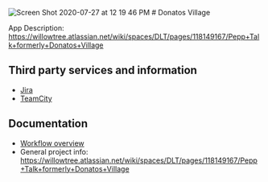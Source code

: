 
![Screen Shot 2020-07-27 at 12 19 46 PM](https://user-images.githubusercontent.com/4071809/88566734-6e779a00-d004-11ea-8709-4189df8b7439.png) # Donatos Village

App Description: https://willowtree.atlassian.net/wiki/spaces/DLT/pages/118149167/Pepp+Talk+formerly+Donatos+Village


## Third party services and information

* [Jira](https://jira.willowtreeapps.com/projects/DV/issues)
* [TeamCity](https://builds.willowtreeapps.com/admin/editProject.html?projectId=PineBranch_LiveTeam_DonatosVillage_DonatosVillageIOS)

## Documentation

* [Workflow overview](./docs/workflow_overview.md)
* General project info: https://willowtree.atlassian.net/wiki/spaces/DLT/pages/118149167/Pepp+Talk+formerly+Donatos+Village

